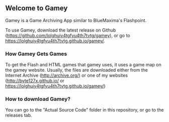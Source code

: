 ## Welcome to Gamey
Gamey is a Game Archiving App similar to BlueMaxima's Flashpoint.

To use Gamey, download the latest release on Github (https://github.com/lolghuiy4tgfyu4th7tvtg/gamey), or go to https://lolghuiy4tgfyu4th7tvtg.github.io/gamey/.

### How Gamey Gets Games
To get the Flash and HTML games that gamey uses, it uses a game map on the gamey website. Usually, the files
are downloaded either from the Internet Archive (http://archive.org/) or one of my websites 
(http://byte127x.github.io/ or https://lolghuiy4tgfyu4th7tvtg.github.io/gamey/)

### How to download Gamey?
You can go to the "Actual Source Code" folder in this repository, or go to the releases tab.